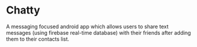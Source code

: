 # Chatty
A messaging focused android app which allows users to share text messages (using firebase real-time database) with their friends after adding them to their contacts list.
